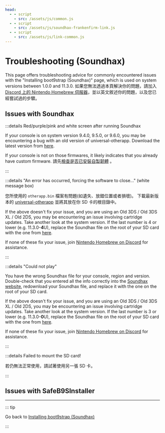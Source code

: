 ```yaml
---
head:
  - - script
    - src: /assets/js/common.js
  - - script
    - src: /assets/js/soundhax-frankenfirm-link.js
  - - script
    - src: /assets/js/link-common.js
---
```


# Troubleshooting (Soundhax)

This page offers troubleshooting advice for commonly encountered issues with the "Installing boot9strap (Soundhax)" page, which is used on system versions between 1.0.0 and 11.3.0. 如果您無法透過本頁解決你的問題，請加入 [Discord 上的 Nintendo Homebrew 伺服器](https://discord.gg/MWxPgEp)，並以英文敘述你的問題，以及您已經嘗試過的步驟。

## Issues with Soundhax

:::details Red/purple/pink and white screen after running Soundhax

If your console is on system version 9.4.0, 9.5.0, or 9.6.0, you may be encountering a bug with an old version of universal-otherapp. Download the latest version from [here](https://github.com/TuxSH/universal-otherapp/releases/latest).

If your console is not on those firmwares, it likely indicates that you already have custom firmware. 請先[檢查是否已安裝自製韌體](checking-for-cfw) 。

:::

:::details "An error has occurred, forcing the software to close..." (white message box)

您所使用的 `otherapp.bin` 檔案有問題(如遺失、放錯位置或者損壞)。 下載最新版本的 [universal-otherapp](https://github.com/TuxSH/universal-otherapp/releases/latest) 並將其放在你 SD 卡的根目錄中。

If the above doesn't fix your issue, and you are using an Old 3DS / Old 3DS XL / Old 2DS, you may be encountering an issue involving cartridge updates. Take another look at the system version. If the last number is 4 or lower (e.g. 11.3.0-**4**U), replace the Soundhax file on the root of your SD card with the one from [here](http://soundhax.686178.xyz/frankenfirm.html?crash).

If none of these fix your issue, join [Nintendo Homebrew on Discord](https://discord.gg/MWxPgEp) for assistance.

:::

:::details "Could not play"

You have the wrong Soundhax file for your console, region and version. Double-check that you entered all the info correctly into the [Soundhax website](https://soundhax.com/), redownload your Soundhax file, and replace it with the one on the root of your SD card.

If the above doesn't fix your issue, and you are using an Old 3DS / Old 3DS XL / Old 2DS, you may be encountering an issue involving cartridge updates. Take another look at the system version. If the last number is 3 or lower (e.g. 11.3.0-**0**U), replace the Soundhax file on the root of your SD card with the one from [here](http://soundhax.686178.xyz/frankenfirm.html?unplayable).

If none of these fix your issue, join [Nintendo Homebrew on Discord](https://discord.gg/MWxPgEp) for assistance.

:::

:::details Failed to mount the SD card!

若仍無法正常使用，請試著使用另一張 SD 卡。

:::

## Issues with SafeB9SInstaller

<!--@include: ./_include/troubleshooting-sb9si-bin.md -->

<!--@include: ./_include/troubleshooting-sb9si-common.md -->

<!--@include: ./_include/troubleshooting-get-help-common.md -->

---

::: tip

Go back to [Installing boot9strap (Soundhax)](installing-boot9strap-\(soundhax\))

:::

<!--@include: ./_include/troubleshooting-return.md -->
